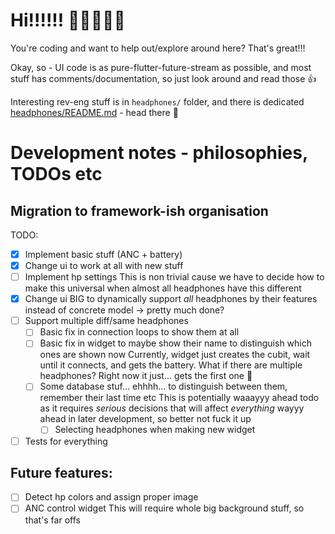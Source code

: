# Hi!!!!!! 👋👋👋👋👋

You're coding and want to help out/explore around here? That's great!!!

Okay, so - UI code is as pure-flutter-future-stream as possible, and most stuff has comments/documentation, so just look
around and read those 👍

Interesting rev-eng stuff is in `headphones/` folder, and there is
dedicated [headphones/README.md](headphones/README.md) - head there 🫡

# Development notes - philosophies, TODOs etc

## Migration to framework-ish organisation

TODO:

- [X] Implement basic stuff (ANC + battery)
- [X] Change ui to work at all with new stuff
- [ ] Implement hp settings
  This is non trivial cause we have to decide how to make this universal when almost all headphones have this different
- [X] Change ui BIG to dynamically support *all* headphones by their features instead of concrete model -> pretty much
  done?
- [ ] Support multiple diff/same headphones
    - [ ] Basic fix in connection loops to show them at all
    - [ ] Basic fix in widget to maybe show their name to distinguish which ones are shown now
      Currently, widget just creates the cubit, wait until it connects, and gets the battery. What if there are
      multiple headphones? Right now it just... gets the first one 🤷
    - [ ] Some database stuf... ehhhh... to distinguish between them, remember their last time etc
      This is potentially waaayyy ahead todo as it requires *serious* decisions that will affect *everything* wayyy
      ahead in later development, so better not fuck it up
        - [ ] Selecting headphones when making new widget
- [ ] Tests for everything

## Future features:

- [ ] Detect hp colors and assign proper image
- [ ] ANC control widget
  This will require whole big background stuff, so that's far offs
